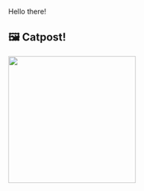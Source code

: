 Hello there!



## 🖼️ Catpost!

<sub>
    <img src="https://cdn2.thecatapi.com/images/gEvrbm9Z2.jpg" height="256">
</sub>

